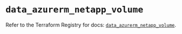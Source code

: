 # `data_azurerm_netapp_volume`

Refer to the Terraform Registry for docs: [`data_azurerm_netapp_volume`](https://registry.terraform.io/providers/hashicorp/azurerm/3.95.0/docs/data-sources/netapp_volume).
